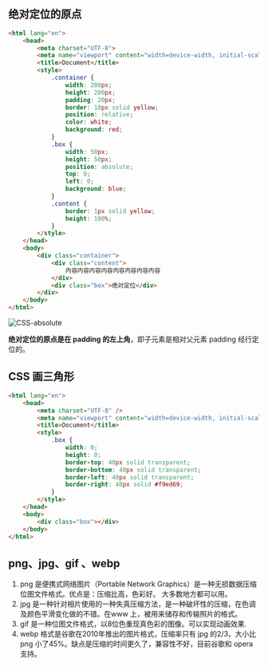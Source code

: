 ## 绝对定位的原点

```html
<html lang="en">
    <head>
        <meta charset="UTF-8">
        <meta name="viewport" content="width=device-width, initial-scale=1.0">
        <title>Document</title>
        <style>
            .container {
                width: 200px;
                height: 200px;
                padding: 20px;
                border: 10px solid yellow;
                position: relative;
                color: white;
                background: red;
            }
            .box {
                width: 50px;
                height: 50px;
                position: absolute;
                top: 0;
                left: 0;
                background: blue;
            }
            .content {
                border: 1px solid yellow;
                height: 100%;
            }
        </style>
    </head>
    <body>
        <div class="container">
            <div class="content">
                内容内容内容内容内容内容内容内容
            </div>
            <div class="box">绝对定位</div>
        </div>
    </body>
</html>
```

![CSS-absolute](https://cloud-images-1255423800.cos.ap-guangzhou.myqcloud.com/CSS-absolute.png)

**绝对定位的原点是在 padding 的左上角**，即子元素是相对父元素 padding 经行定位的。

## CSS 画三角形

```html
<html lang="en">
    <head>
        <meta charset="UTF-8" />
        <meta name="viewport" content="width=device-width, initial-scale=1.0" />
        <title>Document</title>
        <style>
            .box {
                width: 0;
                height: 0;
                border-top: 40px solid transparent;
                border-bottom: 40px solid transparent;
                border-left: 40px solid transparent;
                border-right: 40px solid #f9ed69;
            }
        </style>
    </head>
    <body>
        <div class="box"></div>
    </body>
</html>
```

## png、jpg、gif 、webp

1. png 是便携式网络图片（Portable Network Graphics）是一种无损数据压缩位图文件格式。优点是：压缩比高，色彩好。 大多数地方都可以用。
2. jpg 是一种针对相片使用的一种失真压缩方法，是一种破坏性的压缩，在色调及颜色平滑变化做的不错。在www 上，被用来储存和传输照片的格式。
3. gif 是一种位图文件格式，以8位色重现真色彩的图像。可以实现动画效果.
4. webp 格式是谷歌在2010年推出的图片格式，压缩率只有 jpg 的2/3，大小比 png 小了45%。缺点是压缩的时间更久了，兼容性不好，目前谷歌和 opera 支持。